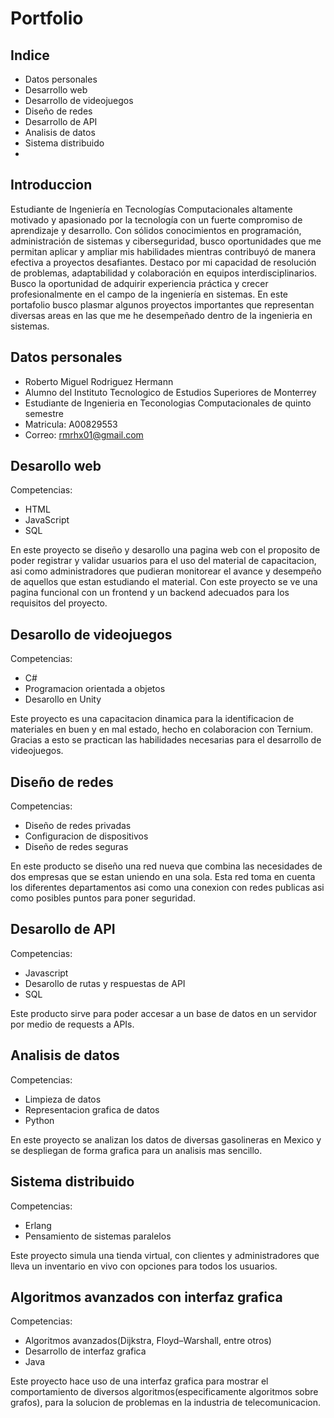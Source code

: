 # Portfolio

## Indice
- Datos personales
- Desarrollo web
- Desarrollo de videojuegos
- Diseño de redes
- Desarrollo de API
- Analisis de datos
- Sistema distribuido
- 
## Introduccion
Estudiante de Ingeniería en Tecnologías Computacionales altamente motivado y apasionado por la tecnología con un fuerte compromiso de aprendizaje y desarrollo. Con sólidos conocimientos en programación, administración de sistemas y ciberseguridad, busco oportunidades que me permitan aplicar y ampliar mis habilidades mientras contribuyó de manera efectiva a proyectos desafiantes. Destaco por mi capacidad de resolución de problemas, adaptabilidad y colaboración en equipos interdisciplinarios. Busco la oportunidad de adquirir experiencia práctica y crecer profesionalmente en el campo de la ingeniería en sistemas.
En este portafolio busco plasmar algunos proyectos importantes que representan diversas areas en las que me he desempeñado dentro de la ingenieria en sistemas.
## Datos personales
- Roberto Miguel Rodriguez Hermann
- Alumno del Instituto Tecnologico de Estudios Superiores de Monterrey
- Estudiante de Ingenieria en Teconologias Computacionales de quinto semestre
- Matricula: A00829553
- Correo: rmrhx01@gmail.com
## Desarollo web
Competencias:
- HTML
- JavaScript
- SQL

En este proyecto se diseño y desarollo una pagina web con el proposito de poder registrar y validar usuarios para el uso del material de capacitacion, asi como administradores que pudieran monitorear el avance y desempeño de aquellos que estan estudiando el material.
Con este proyecto se ve una pagina funcional con un frontend y un backend adecuados para los requisitos del proyecto.
## Desarollo de videojuegos
Competencias:
- C#
- Programacion orientada a objetos
- Desarollo en Unity

Este proyecto es una capacitacion dinamica para la identificacion de materiales en buen y en mal estado, hecho en colaboracion con Ternium. Gracias a esto se practican las habilidades necesarias para el desarrollo de videojuegos.
## Diseño de redes
Competencias:
- Diseño de redes privadas
- Configuracion de dispositivos
- Diseño de redes seguras

En este producto se diseño una red nueva que combina las necesidades de dos empresas que se estan uniendo en una sola. Esta red toma en cuenta los diferentes departamentos asi como una conexion con redes publicas asi como posibles puntos para poner seguridad.
## Desarollo de API
Competencias:
- Javascript
- Desarollo de rutas y respuestas de API
- SQL

Este producto sirve para poder accesar a un base de datos en un servidor por medio de requests a APIs.
## Analisis de datos
Competencias:
- Limpieza de datos
- Representacion grafica de datos
- Python

En este proyecto se analizan los datos de diversas gasolineras en Mexico y se despliegan de forma grafica para un analisis mas sencillo.
## Sistema distribuido
Competencias:
- Erlang
- Pensamiento de sistemas paralelos

Este proyecto simula una tienda virtual, con clientes y administradores que lleva un inventario en vivo con opciones para todos los usuarios.
## Algoritmos avanzados con interfaz grafica
Competencias:
- Algoritmos avanzados(Dijkstra, Floyd–Warshall, entre otros)
- Desarrollo de interfaz grafica
- Java

Este proyecto hace uso de una interfaz grafica para mostrar el comportamiento de diversos algoritmos(especificamente algoritmos sobre grafos), para la solucion de problemas en la industria de telecomunicacion.

